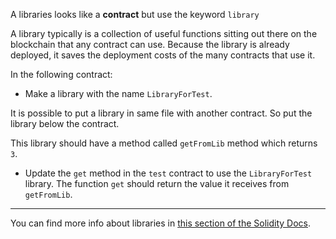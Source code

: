 A libraries looks like a **contract** but use the keyword `library` 

A library typically is a collection of useful functions sitting out there on the blockchain that any contract can use.  Because the library is already deployed, it saves the deployment costs of the many contracts that use it.

In the following contract:
 - Make a library with the name `LibraryForTest`. 
 
 It is possible to put a library in same file with another contract.  So put the library below the contract. 
 
 This library should have a method called `getFromLib` method which returns `3`.
 
 - Update the `get` method in the `test` contract to use the `LibraryForTest` library.   The function `get` should return the value it receives from `getFromLib`.

 ---------

You can find more info about libraries in <a href="https://solidity.readthedocs.io/en/latest/contracts.html?highlight=library#libraries" target="_blank">this section of the Solidity Docs</a>.
